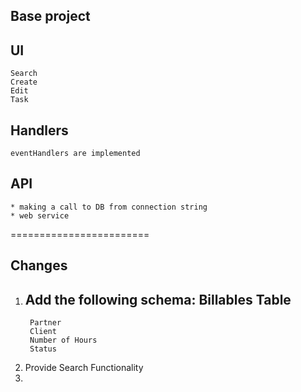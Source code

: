 Base project
------------

UI
---
    Search
    Create
    Edit
    Task

Handlers
--------
    eventHandlers are implemented

API
---
    * making a call to DB from connection string
    * web service

========================

Changes
-------
1. Add the following schema:
    Billables Table
    ---------------
        Partner
        Client
        Number of Hours
        Status

2. Provide Search Functionality     
3. 

